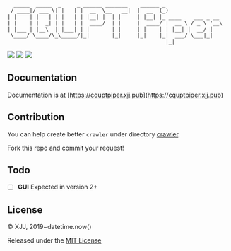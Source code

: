 ```
  _____  _____  _     _ ______ _______    ______ _
 / ____|/ ___ \| |   | |  __  \__   __|  |  __  (_)
| |    | |   | | |   | | |__| |  | |     | |__| |_ ____    ___ _ __
| |    | |  _| | |   | |  ____/  | |     |  ____/ |  __ \ / _ \ '__\
| |___ | |__\  | |___| | |       | |     | |    | | |__| |  __/ |
 \____/ \____/\_\_____/|_|       |_|     |_|    |_|  ___/ \___|_|
                                                  |_|
```

![](https://img.shields.io/badge/build-passing-brightgreen) ![](https://img.shields.io/badge/license-MIT-blue) ![](https://img.shields.io/badge/Python-3%2B-yellowgreen)


## Documentation

Documentation is at [https://cquptpiper.xjj.pub](https://cquptpiper.xjj.pub)

## Contribution

You can help create better `crawler` under directory [crawler](https://github.com/mivinci/cqupt-piper/tree/master/cqupt/crawlers). 

Fork this repo and commit your request!

## Todo

- [ ] **GUI** Expected in version 2+

## License

© XJJ, 2019~datetime.now()

Released under the [MIT License](https://github.com/mivinci/cqupt-piper/blob/master/LICENSE)